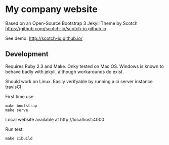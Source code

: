 # My company website

Based on an Open-Source Bootstrap 3 Jekyll Theme by Scotch
https://github.com/scotch-io/scotch-io.github.io

See demo:
http://scotch-io.github.io/

## Development

Requires Ruby 2.3 and Make. Onky tested on Mac OS. 
Windows is known to behave badly with jekyll, 
although workarounds do exist.

Should work on Linux. 
Easily verifyable by running a ci server instance travisCI

First time use

```
make bootstrap
make serve
```

Local website available at http://localhost:4000

Run test:

```
make cibuild
```

